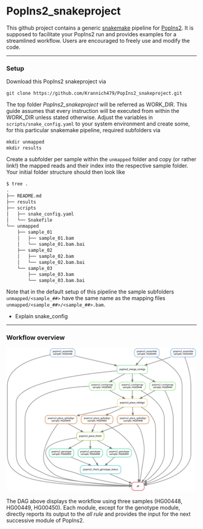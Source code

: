 # PopIns2_snakeproject

This github project contains a generic [snakemake](https://snakemake.readthedocs.io/en/stable/) pipeline for [PopIns2](https://github.com/kehrlab/PopIns2). It is supposed to facilitate your PopIns2 run and provides examples for a streamlined workflow. Users are encouraged to freely use and modify the code.

---

### Setup

Download this PopIns2 snakeproject via

```
git clone https://github.com/Krannich479/PopIns2_snakeproject.git
```

The top folder _PopIns2_snakeproject_ will be referred as WORK_DIR. This guide assumes that every instruction will be executed from within the WORK_DIR unless stated otherwise. Adjust the variables in `scripts/snake_config.yaml` to your system environment and create some, for this particular snakemake pipeline, required subfolders via

```
mkdir unmapped
mkdir results
```

Create a subfolder per sample within the `unmapped` folder and copy (or rather link!) the mapped reads and their index into the respective sample folder. Your initial folder structure should then look like

```
$ tree .
.
├── README.md
├── results
├── scripts
│   ├── snake_config.yaml
│   └── Snakefile
└── unmapped
    ├── sample_01
    │   ├── sample_01.bam
    │   └── sample_01.bam.bai
    ├── sample_02
    │   ├── sample_02.bam
    │   └── sample_02.bam.bai
    └── sample_03
        ├── sample_03.bam
        └── sample_03.bam.bai
```

Note that in the default setup of this pipeline the sample subfolders `unmapped/<sample_##>` have the same name as the mapping files `unmapped/<sample_##>/<sample_##>.bam`. 

- Explain snake_config

--- 

### Workflow overview

<img src="https://github.com/Krannich479/PopIns2_snakeproject/blob/master/dag.svg" width="700">

The DAG above displays the workflow using three samples (HG00448, HG00449, HG00450). Each module, except for the genotype module, directly reports its output to the _all rule_ and provides the input for the next successive module of PopIns2. 
